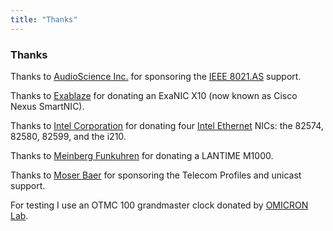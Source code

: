 ```yaml
---
title: "Thanks"
---
```


### Thanks

Thanks to [AudioScience Inc.](http://www.audioscience.com) for sponsoring the [IEEE 8021.AS](https://standards.ieee.org/standard/802_1AS-2020.html) support.

Thanks to [Exablaze](http://exablaze.com/exanic-x10) for donating an ExaNIC X10 (now known as Cisco Nexus SmartNIC).

Thanks to [Intel Corporation]( http://www.intel.com) for donating four [Intel Ethernet](http://e1000.sourceforge.net) NICs: the 82574,
82580, 82599, and the i210.

Thanks to [Meinberg Funkuhren](https://www.meinbergglobal.com) for donating a LANTIME M1000.

Thanks to [Moser Baer](http://www.mobatime.com) for sponsoring the Telecom Profiles and unicast support.

For testing I use an OTMC 100 grandmaster clock donated by [OMICRON Lab](http://www.omicron-lab.com/ptp).
  
&nbsp; 

